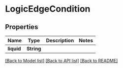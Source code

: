 # LogicEdgeCondition

## Properties

Name | Type | Description | Notes
------------ | ------------- | ------------- | -------------
**liquid** | **String** |  | 

[[Back to Model list]](../README.md#documentation-for-models) [[Back to API list]](../README.md#documentation-for-api-endpoints) [[Back to README]](../README.md)


